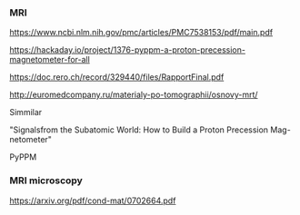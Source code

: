 
### MRI

https://www.ncbi.nlm.nih.gov/pmc/articles/PMC7538153/pdf/main.pdf

https://hackaday.io/project/1376-pyppm-a-proton-precession-magnetometer-for-all

https://doc.rero.ch/record/329440/files/RapportFinal.pdf

http://euromedcompany.ru/materialy-po-tomographii/osnovy-mrt/

Simmilar

"Signalsfrom the Subatomic World: How to Build a Proton Precession Mag-netometer"

PyPPM

### MRI microscopy

https://arxiv.org/pdf/cond-mat/0702664.pdf
